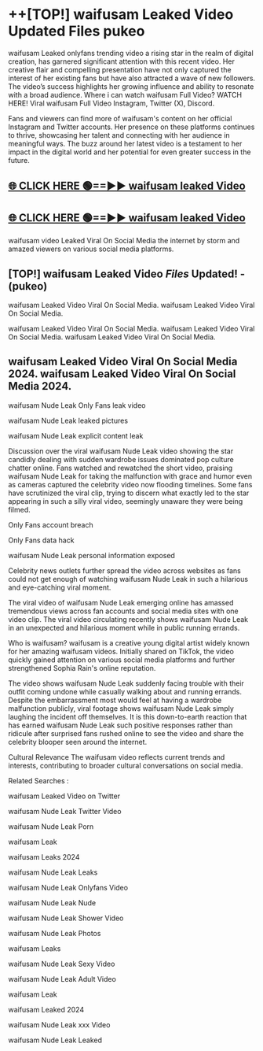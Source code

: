 # ++[TOP!] waifusam Leaked Video Updated Files pukeo<br>

waifusam Leaked onlyfans trending video a rising star in the realm of digital creation, has garnered significant attention with this recent video. Her creative flair and compelling presentation have not only captured the interest of her existing fans but have also attracted a wave of new followers. The video’s success highlights her growing influence and ability to resonate with a broad audience.
Where i can watch waifusam Full Video? WATCH HERE! Viral waifusam Full Video Instagram, Twitter (X), Discord.


Fans and viewers can find more of waifusam's content on her official Instagram and Twitter accounts. Her presence on these platforms continues to thrive, showcasing her talent and connecting with her audience in meaningful ways. The buzz around her latest video is a testament to her impact in the digital world and her potential for even greater success in the future.


## [🌐 CLICK HERE 🟢==►► waifusam leaked Video ](https://xnudes.xyz/go)

## [🌐 CLICK HERE 🟢==►► waifusam leaked Video ](https://xnudes.xyz/go)



waifusam video Leaked Viral On Social Media the internet by storm and amazed viewers on various social media platforms.


## [TOP!] waifusam Leaked Video *Files* Updated! - (pukeo)

waifusam Leaked Video Viral On Social Media. waifusam Leaked Video Viral On Social Media.

waifusam Leaked Video Viral On Social Media. waifusam Leaked Video Viral On Social Media. waifusam Leaked Video Viral On Social Media.


## waifusam Leaked Video Viral On Social Media 2024. waifusam Leaked Video Viral On Social Media 2024.
waifusam Nude Leak Only Fans leak video

waifusam Nude Leak leaked pictures

waifusam Nude Leak explicit content leak

Discussion over the viral waifusam Nude Leak video showing the star candidly dealing with sudden wardrobe issues dominated pop culture chatter online. Fans watched and rewatched the short video, praising waifusam Nude Leak for taking the malfunction with grace and humor even as cameras captured the celebrity video now flooding timelines. Some fans have scrutinized the viral clip, trying to discern what exactly led to the star appearing in such a silly viral video, seemingly unaware they were being filmed.


Only Fans account breach

Only Fans data hack

waifusam Nude Leak personal information exposed

Celebrity news outlets further spread the video across websites as fans could not get enough of watching waifusam Nude Leak in such a hilarious and eye-catching viral moment.


The viral video of waifusam Nude Leak emerging online has amassed tremendous views across fan accounts and social media sites with one video clip. The viral video circulating recently shows waifusam Nude Leak in an unexpected and hilarious moment while in public running errands.


Who is waifusam? waifusam is a creative young digital artist widely known for her amazing waifusam videos. Initially shared on TikTok, the video quickly gained attention on various social media platforms and further strengthened Sophia Rain's online reputation.

The video shows waifusam Nude Leak suddenly facing trouble with their outfit coming undone while casually walking about and running errands. Despite the embarrassment most would feel at having a wardrobe malfunction publicly, viral footage shows waifusam Nude Leak simply laughing the incident off themselves. It is this down-to-earth reaction that has earned waifusam Nude Leak such positive responses rather than ridicule after surprised fans rushed online to see the video and share the celebrity blooper seen around the internet.

Cultural Relevance The waifusam video reflects current trends and interests, contributing to broader cultural conversations on social media.

Related Searches :

waifusam Leaked Video on Twitter

waifusam Nude Leak Twitter Video

waifusam Nude Leak Porn

waifusam Leak 

waifusam Leaks 2024

waifusam Nude Leak Leaks

waifusam Nude Leak Onlyfans Video

waifusam Nude Leak Nude

waifusam Nude Leak Shower Video

waifusam Nude Leak Photos

waifusam Leaks

waifusam Nude Leak Sexy Video

waifusam Nude Leak Adult Video

waifusam Leak

waifusam Leaked 2024

waifusam Nude Leak xxx Video

waifusam Nude Leak Leaked